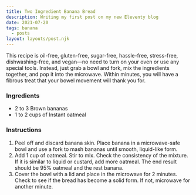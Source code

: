 ```yaml
---
title: Two Ingredient Banana Bread
description: Writing my first post on my new Eleventy blog
date: 2021-07-20
tags: banana 
  - posts
layout: layouts/post.njk
---
```


This recipe is oil-free, gluten-free, sugar-free, hassle-free, stress-free, dishwashing-free, and vegan—no need to turn on your oven or use any special tools. Instead, just grab a bowl and fork, mix the ingredients together, and pop it into the microwave. Within minutes, you will have a fibrous treat that your bowel movement will thank you for.

### Ingredients
- 2 to 3 Brown bananas
- 1 to 2 cups of Instant oatmeal

### Instructions
1. Peel off and discard banana skin. Place banana in a microwave-safe bowl and use a fork to mash bananas until smooth, liquid-like form.
2. Add 1 cup of oatmeal. Stir to mix. Check the consistency of the mixture. If it is similar to liquid or custard, add more oatmeal. The end result should be 95% oatmeal and the rest banana.
3. Cover the bowl with a lid and place in the microwave for 2 minutes. Check to see if the bread has become a solid form. If not, microwave for another minute.
